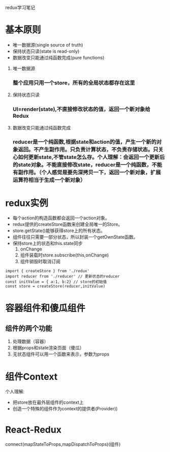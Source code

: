 redux学习笔记

# 基本原则
- 唯一数据源(single source of truth)
- 保持状态只读(state is read-only)
- 数据改变只能通过纯函数完成(pure functions)
  
1. 唯一数据源
   ### 整个应用只用一个store，所有的全局状态都存在这里
2. 保持状态只读
   ### UI=render(state),不直接修改状态的值，返回一个新对象给Redux
3. 数据改变只能通过纯函数完成
   ### reducer是一个纯函数,根据state和action的值，产生一个新的对象返回。不产生副作用。只负责计算状态，不负责存储状态。只关心如何更新state,不管state怎么存。个人理解：会返回一个更新后的state对象。不能直接修改state，reducer是一个纯函数，不能有副作用。（个人感觉是要先深拷贝一下，返回一个新对象，扩展运算符相当于生成一个新对象）
# redux实例
  - 每个action的构造函数都会返回一个action对象。
  - redux提供的createStore函数来创建全局唯一的Store。
  - store.getState()能够获得store上的所有状态。
  - 组件往往只需要一部分状态，所以封装一个getOwnState函数。
  - 保持store上的状态和this.state同步
      1. onChange
      2. 组件装载时store.subscribe(this,onChange)
      3. 组件销毁时取消订阅
  ```
  import { createStore } from './redux'
  import reducer from './reducer' // 更新状态的reducer
  const initValue = { a:1, b:2} // store的初始值
  const store = createStore(reducer,initValue)
  ```

  # 容器组件和傻瓜组件
  ## 组件的两个功能
  1. 处理数据（容器）
  2. 根据props和state渲染页面（傻瓜）
  3. 无状态组件可以用一个函数来表示，参数为props
  # 组件Context
  个人理解:
  - 把store放在最外层组件的context上
  - 创造一个特殊的组件作为context的提供者(Provider))
  # React-Redux
  connect(mapStateToProps,mapDispatchToProps)(组件)
